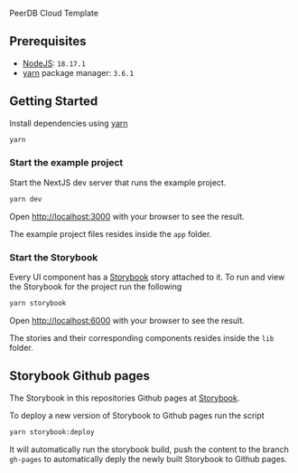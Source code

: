 PeerDB Cloud Template

## Prerequisites

- [NodeJS](https://nodejs.org/en): `18.17.1`
- [yarn](https://yarnpkg.com/) package manager: `3.6.1`

## Getting Started

Install dependencies using [yarn](https://classic.yarnpkg.com/en/)

```bash
yarn
```

### Start the example project

Start the NextJS dev server that runs the example project.

```bash
yarn dev
```

Open [http://localhost:3000](http://localhost:3000) with your browser to see the result.

The example project files resides inside the `app` folder.

### Start the Storybook

Every UI component has a [Storybook](https://storybook.js.org/) story attached to it. To run and view the Storybook for the project run the following

```bash
yarn storybook
```

Open [http://localhost:6000](http://localhost:6000) with your browser to see the result.

The stories and their corresponding components resides inside the `lib` folder.

## Storybook Github pages

The Storybook in this repositories Github pages at [Storybook](https://peerdb-io.github.io/peerdb-cloud-template).

To deploy a new version of Storybook to Github pages run the script

```bash
yarn storybook:deploy
```

It will automatically run the storybook build, push the content to the branch `gh-pages` to automatically deply the newly built Storybook to Github pages.
